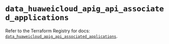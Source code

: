 # `data_huaweicloud_apig_api_associated_applications`

Refer to the Terraform Registry for docs: [`data_huaweicloud_apig_api_associated_applications`](https://registry.terraform.io/providers/huaweicloud/huaweicloud/1.71.1/docs/data-sources/apig_api_associated_applications).
